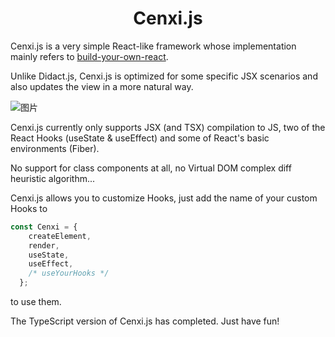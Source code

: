 <h1 align="center"> Cenxi.js </h1>

Cenxi.js is a very simple React-like framework whose implementation mainly refers to [build-your-own-react](https://pomb.us/build-your-own-react/).

Unlike Didact.js, Cenxi.js is optimized for some specific JSX scenarios and also updates the view in a more natural way.

![图片](https://user-images.githubusercontent.com/84240546/150669384-a02bfb6f-2bce-41c4-aeb6-0d8f71f9fd02.png)

Cenxi.js currently only supports JSX (and TSX) compilation to JS, two of the React Hooks (useState & useEffect) and some of React's basic environments (Fiber).

No support for class components at all, no Virtual DOM complex diff heuristic algorithm...

Cenxi.js allows you to customize Hooks, just add the name of your custom Hooks to

```typescript
const Cenxi = {
    createElement,
    render,
    useState,
    useEffect,
    /* useYourHooks */
  };
```

to use them.

The TypeScript version of Cenxi.js has completed. Just have fun!